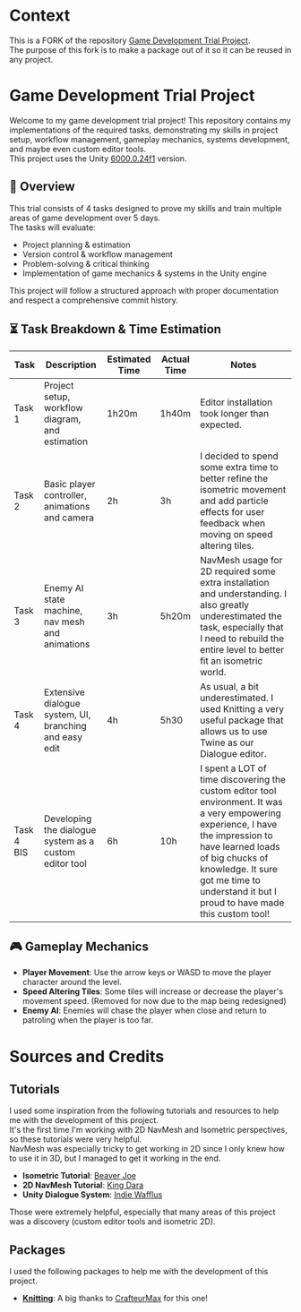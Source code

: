 # Context
This is a FORK of the repository [Game Development Trial Project](https://github.com/AdriKat2022/TrialProjectUnity).  
The purpose of this fork is to make a package out of it so it can be reused in any project.

# Game Development Trial Project
Welcome to my game development trial project! This repository contains my implementations of the required tasks, demonstrating my skills in project setup, workflow management, gameplay mechanics, systems development, and maybe even custom editor tools.  
This project uses the Unity [6000.0.24f1](https://unity.com/releases/editor/archive) version.

## 📝 Overview
This trial consists of 4 tasks designed to prove my skills and train multiple areas of game development over 5 days.  
The tasks will evaluate:

- Project planning & estimation  
- Version control & workflow management  
- Problem-solving & critical thinking  
- Implementation of game mechanics & systems in the Unity engine

This project will follow a structured approach with proper documentation and respect a comprehensive commit history.

## ⏳ Task Breakdown & Time Estimation
| Task | Description | Estimated Time | Actual Time | Notes |
|-|-|-|-|-|
|Task 1	|Project setup, workflow diagram, and estimation |1h20m| 1h40m	| Editor installation took longer than expected. |
|Task 2	|Basic player controller, animations and camera |2h | 3h | I decided to spend some extra time to better refine the isometric movement and add particle effects for user feedback when moving on speed altering tiles. |
|Task 3	|Enemy AI state machine, nav mesh and animations |3h | 5h20m | NavMesh usage for 2D required some extra installation and understanding. I also greatly underestimated the task, especially that I need to rebuild the entire level to better fit an isometric world.|
|Task 4	|Extensive dialogue system, UI, branching and easy edit |4h | 5h30 | As usual, a bit underestimated. I used Knitting a very useful package that allows us to use Twine as our Dialogue editor. |
|Task 4 BIS	| Developing the dialogue system as a custom editor tool |6h | 10h | I spent a LOT of time discovering the custom editor tool environment. It was a very empowering experience, I have the impression to have learned loads of big chucks of knowledge. It sure got me time to understand it but I proud to have made this custom tool!  |

## 🎮 Gameplay Mechanics
- **Player Movement**: Use the arrow keys or WASD to move the player character around the level.
- **Speed Altering Tiles**: Some tiles will increase or decrease the player's movement speed. (Removed for now due to the map being redesigned)
- **Enemy AI**: Enemies will chase the player when close and return to patroling when the player is too far.

# Sources and Credits
## Tutorials
I used some inspiration from the following tutorials and resources to help me with the development of this project.  
It's the first time I'm working with 2D NavMesh and Isometric perspectives, so these tutorials were very helpful.  
NavMesh was especially tricky to get working in 2D since I only knew how to use it in 3D, but I managed to get it working in the end.
- **Isometric Tutorial**: [Beaver Joe](https://www.youtube.com/watch?v=ruDXAXcgqmE)
- **2D NavMesh Tutorial**: [King Dara](https://www.youtube.com/watch?v=QktWJHEJYlU)
- **Unity Dialogue System**: [Indie Wafflus](https://www.youtube.com/watch?v=nvELzBYMK1U&list=PL0yxB6cCkoWK38XT4stSztcLueJ_kTx5f&index=1)

Those were extremely helpful, especially that many areas of this project was a discovery (custom editor tools and isometric 2D).

## Packages
I used the following packages to help me with the development of this project.  
- [**Knitting**](https://github.com/Crafteurmax/Knitting): A big thanks to [CrafteurMax](https://github.com/Crafteurmax/) for this one!
